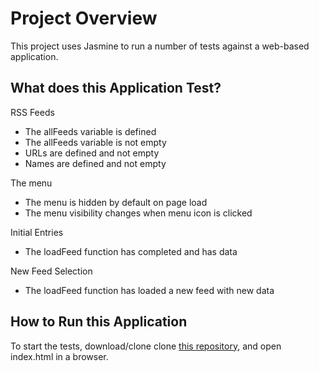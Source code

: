 # Project Overview
This project uses Jasmine to run a number of tests against a web-based application. 

## What does this Application Test?

RSS Feeds
- The allFeeds variable is defined
- The allFeeds variable is not empty
- URLs are defined and not empty
- Names are defined and not empty

The menu
- The menu is hidden by default on page load
- The menu visibility changes when menu icon is clicked

Initial Entries
- The loadFeed function has completed and has data

New Feed Selection
- The loadFeed function has loaded a new feed with new data

## How to Run this Application

To start the tests, download/clone clone [this repository](https://github.com/pfrey/feedreader), and open index.html in a browser. 
